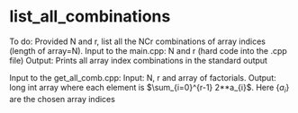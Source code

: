 # list_all_combinations
To do: Provided N and r, list all the NCr combinations of array indices (length of array=N).
Input to the main.cpp:
N and r (hard code into the .cpp file)
Output: Prints all array index combinations in the standard output

Input to the get_all_comb.cpp:
Input: N, r and array of factorials.
Output: long int array where each element is $\sum_{i=0}^{r-1} 2**a_{i}$. Here $\lbrace a_{i} \rbrace$ are the chosen array indices 

